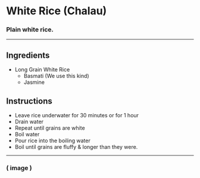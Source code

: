 # White Rice (Chalau)
### Plain white rice.

***

## Ingredients
- Long Grain White Rice
  - Basmati (We use this kind)
  - Jasmine

## Instructions
- Leave rice underwater for 30 minutes or for 1 hour
- Drain water
- Repeat until grains are white
- Boil water
- Pour rice into the boiling water
- Boil until grains are fluffy & longer than they were.

***

### ( image )
